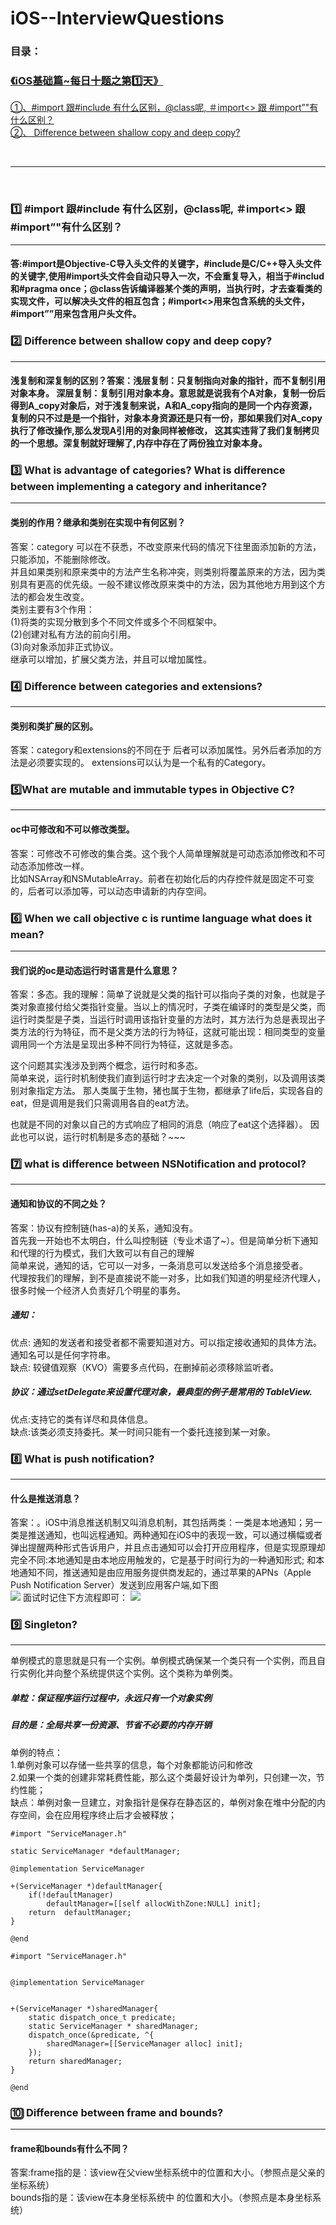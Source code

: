 # iOS--InterviewQuestions

### 目录：
### [《iOS基础篇~每日十题之第1️⃣天》](https://github.com/liyuunxiangGit/iOS--InterviewQuestions/blob/master/iOS面试题--每日十题汇总/面试题--基础篇/01--《iOS基础篇%7E每日十题之第1%EF%B8%8F⃣天》.md)
[①、#import 跟#include 有什么区别，@class呢, ＃import<> 跟 #import”"有什么区别？](https://github.com/liyuunxiangGit/iOS--InterviewQuestions/blob/master/iOS面试题--每日十题汇总/面试题--基础篇/01--《iOS基础篇~每日十题之第1%EF%B8%8F⃣天》.md#1%EF%B8%8F⃣-import-跟include-有什么区别class呢-import-跟-import有什么区别)
<br>
[②、 Difference between shallow copy and deep copy?](https://github.com/liyuunxiangGit/iOS--InterviewQuestions/blob/master/iOS面试题--每日十题汇总/面试题--基础篇/01--《iOS基础篇~每日十题之第1%EF%B8%8F⃣天》.md#2%EF%B8%8F⃣-difference-between-shallow-copy-and-deep-copy)<br>

<br><hr><br>

### 1️⃣ #import 跟#include 有什么区别，@class呢, ＃import<> 跟 #import”"有什么区别？
----
  #### 答:#import是Objective-C导入头文件的关键字，#include是C/C++导入头文件的关键字,使用#import头文件会自动只导入一次，不会重复导入，相当于#includ和#pragma once；@class告诉编译器某个类的声明，当执行时，才去查看类的实现文件，可以解决头文件的相互包含；#import<>用来包含系统的头文件，#import””用来包含用户头文件。



### 2️⃣ Difference between shallow copy and deep copy?
----

  #### 浅复制和深复制的区别？答案：浅层复制：只复制指向对象的指针，而不复制引用对象本身。  深层复制：复制引用对象本身。意思就是说我有个A对象，复制一份后得到A_copy对象后，对于浅复制来说，A和A_copy指向的是同一个内存资源，  复制的只不过是是一个指针，对象本身资源还是只有一份，那如果我们对A_copy执行了修改操作,那么发现A引用的对象同样被修改，  这其实违背了我们复制拷贝的一个思想。深复制就好理解了,内存中存在了两份独立对象本身。



### 3️⃣ What is advantage of categories? What is difference between implementing a category and inheritance?
-----
#### 类别的作用？继承和类别在实现中有何区别？<br>
答案：category 可以在不获悉，不改变原来代码的情况下往里面添加新的方法，只能添加，不能删除修改。<br>
并且如果类别和原来类中的方法产生名称冲突，则类别将覆盖原来的方法，因为类别具有更高的优先级。一般不建议修改原来类中的方法，因为其他地方用到这个方法的都会发生改变。<br>
类别主要有3个作用：<br>
(1)将类的实现分散到多个不同文件或多个不同框架中。<br>
(2)创建对私有方法的前向引用。<br>
(3)向对象添加非正式协议。<br>
 继承可以增加，扩展父类方法，并且可以增加属性。<br>
  
  ### 4️⃣ Difference between categories and extensions?
  -----
#### 类别和类扩展的区别。
 答案：category和extensions的不同在于 后者可以添加属性。另外后者添加的方法是必须要实现的。
extensions可以认为是一个私有的Category。
  
  ### 5️⃣What are mutable and immutable types in Objective C?
  -----
#### oc中可修改和不可以修改类型。<br>
答案：可修改不可修改的集合类。这个我个人简单理解就是可动态添加修改和不可动态添加修改一样。<br>
比如NSArray和NSMutableArray。前者在初始化后的内存控件就是固定不可变的，后者可以添加等，可以动态申请新的内存空间。<br>
  
  ### 6️⃣ When we call objective c is runtime language what does it mean?
  -----
#### 我们说的oc是动态运行时语言是什么意思？<br>
答案：多态。我的理解：简单了说就是父类的指针可以指向子类的对象，也就是子类对象直接付给父类指针变量。当以上的情况时，子类在编译时的类型是父类，而运行时类型是子类，当运行时调用该指针变量的方法时，其方法行为总是表现出子类方法的行为特征，而不是父类方法的行为特征，这就可能出现：相同类型的变量调用同一个方法是呈现出多种不同行为特征，这就是多态。<br>

这个问题其实浅涉及到两个概念，运行时和多态。<br>
简单来说，运行时机制使我们直到运行时才去决定一个对象的类别，以及调用该类别对象指定方法。
那人类属于生物，猪也属于生物，都继承了life后，实现各自的eat，但是调用是我们只需调用各自的eat方法。

也就是不同的对象以自己的方式响应了相同的消息（响应了eat这个选择器）。
因此也可以说，运行时机制是多态的基础？~~~
  
  ### 7️⃣ what is difference between NSNotification and protocol?
  -----
#### 通知和协议的不同之处？<br>
答案：协议有控制链(has-a)的关系，通知没有。<br>
首先我一开始也不太明白，什么叫控制链（专业术语了~）。但是简单分析下通知和代理的行为模式，我们大致可以有自己的理解<br>
简单来说，通知的话，它可以一对多，一条消息可以发送给多个消息接受者。<br>
代理按我们的理解，到不是直接说不能一对多，比如我们知道的明星经济代理人，很多时候一个经济人负责好几个明星的事务。<br>

##### 通知：<br>
优点: 通知的发送者和接受者都不需要知道对方。可以指定接收通知的具体方法。通知名可以是任何字符串。<br>
缺点: 较键值观察（KVO）需要多点代码，在删掉前必须移除监听者。<br>
##### 协议：通过setDelegate来设置代理对象，最典型的例子是常用的 TableView.<br>

优点:支持它的类有详尽和具体信息。<br>
缺点:该类必须支持委托。某一时间只能有一个委托连接到某一对象。<br>

  
  ### 8️⃣ What is push notification?
  -----
#### 什么是推送消息？<br>
答案：。iOS中消息推送机制又叫消息机制，其包括两类：一类是本地通知；另一类是推送通知，也叫远程通知。两种通知在iOS中的表现一致，可以通过横幅或者弹出提醒两种形式告诉用户，并且点击通知可以会打开应用程序，但是实现原理却完全不同:本地通知是由本地应用触发的，它是基于时间行为的一种通知形式; 和本地通知不同，推送通知是由应用服务提供商发起的，通过苹果的APNs（Apple Push Notification Server）发送到应用客户端,如下图<br>
![](https://github.com/liyuunxiangGit/iOS--InterviewQuestions/blob/master/imageFile/推送.jpeg)
面试时记住下方流程即可：
![](https://github.com/liyuunxiangGit/iOS--InterviewQuestions/blob/master/imageFile/推送流程.jpeg)

### 9️⃣ Singleton?
  -----
  单例模式的意思就是只有一个实例。单例模式确保某一个类只有一个实例，而且自行实例化并向整个系统提供这个实例。这个类称为单例类。<br>

##### 单粒：保证程序运行过程中，永远只有一个对象实例<br>
##### 目的是：全局共享一份资源、节省不必要的内存开销<br>

单例的特点：<br>
1.单例对象可以存储一些共享的信息，每个对象都能访问和修改<br>
2.如果一个类的创建非常耗费性能，那么这个类最好设计为单列，只创建一次，节约性能；<br>
缺点：单例对象一旦建立，对象指针是保存在静态区的，单例对象在堆中分配的内存空间，会在应用程序终止后才会被释放；<br>
```
#import "ServiceManager.h"

static ServiceManager *defaultManager;

@implementation ServiceManager

+(ServiceManager *)defaultManager{
    if(!defaultManager)
        defaultManager=[[self allocWithZone:NULL] init];
    return  defaultManager;
}

@end
```
```
#import "ServiceManager.h"


@implementation ServiceManager


+(ServiceManager *)sharedManager{
    static dispatch_once_t predicate;
    static ServiceManager * sharedManager;
    dispatch_once(&predicate, ^{
        sharedManager=[[ServiceManager alloc] init];
    });
    return sharedManager;
}

@end
```


 ### 🔟 Difference between frame and bounds?
  -----
#### frame和bounds有什么不同？
答案:frame指的是：该view在父view坐标系统中的位置和大小。（参照点是父亲的坐标系统）<br>
bounds指的是：该view在本身坐标系统中 的位置和大小。（参照点是本身坐标系统）<br>

